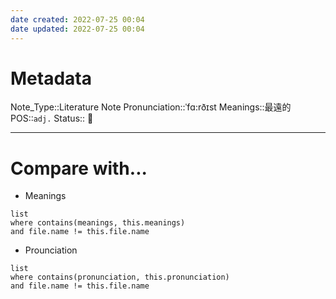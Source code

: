 ```yaml
---
date created: 2022-07-25 00:04
date updated: 2022-07-25 00:04
---
```


# Metadata

Note_Type::Literature Note
Pronunciation::ˈfɑ:rðɪst
Meanings::最遠的
POS::`adj.`
Status:: 👶

---

# Compare with...

- Meanings

```dataview
list
where contains(meanings, this.meanings)
and file.name != this.file.name
```

- Prounciation

```dataview
list
where contains(pronunciation, this.pronunciation)
and file.name != this.file.name
```
